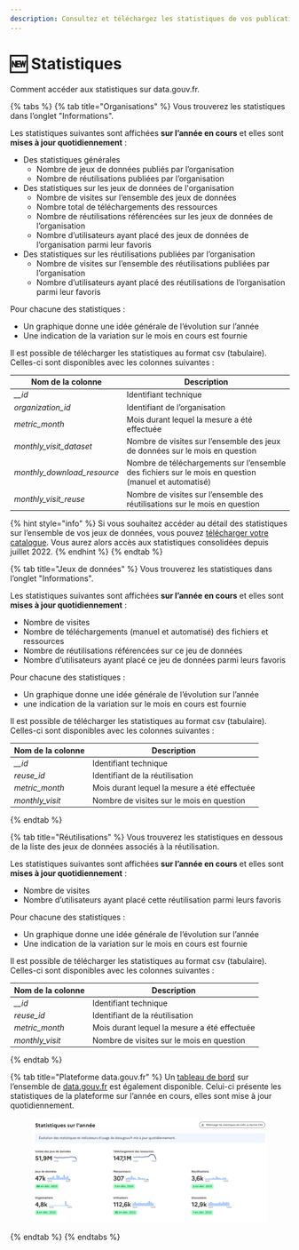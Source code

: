 ```yaml
---
description: Consultez et téléchargez les statistiques de vos publications
---
```


# 🆕 Statistiques

Comment accéder aux statistiques sur data.gouv.fr.

{% tabs %}
{% tab title="Organisations" %}
Vous trouverez les statistiques dans l’onglet "Informations".

Les statistiques suivantes sont affichées **sur l’année en cours** et elles sont **mises à jour quotidiennement** :

* Des statistiques générales
  * Nombre de jeux de données publiés par l’organisation
  * Nombre de réutilisations publiées par l’organisation
* Des statistiques sur les jeux de données de l'organisation
  * Nombre de visites sur l’ensemble des jeux de données
  * Nombre total de téléchargements des ressources
  * Nombre de réutilisations référencées sur les jeux de données de l’organisation
  * Nombre d’utilisateurs ayant placé des jeux de données de l’organisation parmi leur favoris
* Des statistiques sur les réutilisations publiées par l’organisation
  * Nombre de visites sur l’ensemble des réutilisations publiées par l’organisation
  * Nombre d’utilisateurs ayant placé des réutilisations de l’organisation parmi leur favoris

Pour chacune des statistiques :

* Un graphique donne une idée générale de l’évolution sur l’année
* Une indication de la variation sur le mois en cours est fournie

Il est possible de télécharger les statistiques au format csv (tabulaire). Celles-ci sont disponibles avec les colonnes suivantes :

| Nom de la colonne             | Description                                                                                          |
| ----------------------------- | ---------------------------------------------------------------------------------------------------- |
| _\_\_id_                      | Identifiant technique                                                                                |
| _organization\_id_            | Identifiant de l’organisation                                                                        |
| _metric\_month_               | Mois durant lequel la mesure a été effectuée                                                         |
| _monthly\_visit\_dataset_     | Nombre de visites sur l’ensemble des jeux de données sur le mois en question                         |
| _monthly\_download\_resource_ | Nombre de téléchargements sur l’ensemble des fichiers sur le mois en question (manuel et automatisé) |
| _monthly\_visit\_reuse_       | Nombre de visites sur l’ensemble des réutilisations sur le mois en question                          |

{% hint style="info" %}
Si vous souhaitez accéder au détail des statistiques sur l’ensemble de vos jeux de données, vous pouvez [télécharger votre catalogue](organisation/suivre-lactivite-et-modifier-son-organisation.md#comment-telecharger-et-explorer-le-catalogue-de-donnees-dune-organisation). Vous aurez alors accès aux statistiques consolidées depuis juillet 2022.
{% endhint %}
{% endtab %}

{% tab title="Jeux de données" %}
Vous trouverez les statistiques dans l’onglet "Informations".

Les statistiques suivantes sont affichées **sur l’année en cours** et elles sont **mises à jour quotidiennement** :

* Nombre de visites
* Nombre de téléchargements (manuel et automatisé) des fichiers et ressources
* Nombre de réutilisations référencées sur ce jeu de données
* Nombre d’utilisateurs ayant placé ce jeu de données parmi leurs favoris

Pour chacune des statistiques :

* Un graphique donne une idée générale de l’évolution sur l’année
* une indication de la variation sur le mois en cours est fournie

Il est possible de télécharger les statistiques au format csv (tabulaire). Celles-ci sont disponibles avec les colonnes suivantes :

| Nom de la colonne | Description                                  |
| ----------------- | -------------------------------------------- |
| _\_\_id_          | Identifiant technique                        |
| _reuse\_id_       | Identifiant de la réutilisation              |
| _metric\_month_   | Mois durant lequel la mesure a été effectuée |
| _monthly\_visit_  | Nombre de visites sur le mois en question    |
{% endtab %}

{% tab title="Réutilisations" %}
Vous trouverez les statistiques en dessous de la liste des jeux de données associés à la réutilisation.

Les statistiques suivantes sont affichées **sur l’année en cours** et elles sont **mises à jour quotidiennement** :

* Nombre de visites
* Nombre d’utilisateurs ayant placé cette réutilisation parmi leurs favoris

Pour chacune des statistiques :

* Un graphique donne une idée générale de l’évolution sur l’année
* Une indication de la variation sur le mois en cours est fournie

Il est possible de télécharger les statistiques au format csv (tabulaire). Celles-ci sont disponibles avec les colonnes suivantes :&#x20;

| Nom de la colonne | Description                                  |
| ----------------- | -------------------------------------------- |
| _\_\_id_          | Identifiant technique                        |
| _reuse\_id_       | Identifiant de la réutilisation              |
| _metric\_month_   | Mois durant lequel la mesure a été effectuée |
| _monthly\_visit_  | Nombre de visites sur le mois en question    |
{% endtab %}

{% tab title="Plateforme data.gouv.fr" %}
Un [tableau de bord](https://www.data.gouv.fr/fr/dashboard/) sur l’ensemble de [data.gouv.fr](http://data.gouv.fr/) est également disponible. Celui-ci présente les statistiques de la plateforme sur l’année en cours, elles sont mise à jour quotidiennement.

<figure><img src="../../.gitbook/assets/image (7).png" alt=""><figcaption></figcaption></figure>
{% endtab %}
{% endtabs %}

